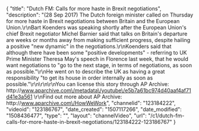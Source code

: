 {
    "title": "Dutch FM: Calls for more haste in Brexit negotiations",
    "description": "(28 Sep 2017) The Dutch foreign minister called on Thursday for more haste in Brexit negotiations between Britain and the European Union.\r\nBart Koenders was speaking shortly after the European Union's chief Brexit negotiator Michel Barnier said that talks on Britain's departure are weeks or months away from making sufficient progress, despite hailing a positive \"new dynamic\" in the negotiations.\r\nKoenders said that although there have been some \"positive developments\" - referring to UK Prime Minister Theresa May's speech in Florence last week, that he would want negotiations to \"go to the next stage, in terms of negotiations, as soon as possible.\"\r\nHe went on to describe the UK as having a great responsibility \"to get its house in order internally as soon as possible.\"\r\n\r\n\r\nYou can license this story through AP Archive: http:\/\/www.aparchive.com\/metadata\/youtube\/e5b7a61bc974d40aaf4af71d41e3a561 \r\nFind out more about AP Archive: http:\/\/www.aparchive.com\/HowWeWork",
    "channelid": "123184222",
    "videoid": "123186767",
    "date_created": "1507117266",
    "date_modified": "1508436477",
    "type": "",
    "layout": "channelVideo",
    "url": "\/c1\/dutch-fm-calls-for-more-haste-in-brexit-negotiations\/123184222-123186767"
}